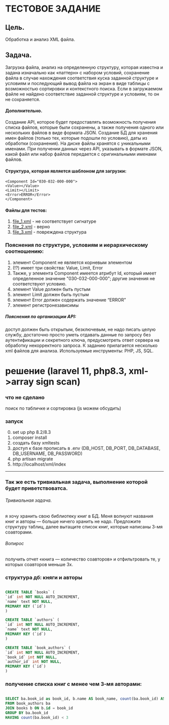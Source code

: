 # ТЕСТОВОЕ ЗАДАНИЕ
## Цель. 
Обработка и анализ XML файла.
## Задача. 
Загрузка файла, анализ на определенную структуру, которая известна и задана изначально как «паттерн» с набором
условий, сохранение файла в случае нахождения соответствия куска заданной структуре и условиям и последующий вывод файла
на экран в виде таблицы с возможностью сортировки и контекстного поиска. Если в загружаемом файле не найдено
соответствие заданной структуре и условиям, то он не сохраняется.
#### Дополнительно. 
Создание API, которое будет предоставлять возможность получения списка файлов, которые были сохранены, а
также получения одного или нескольких файлов в виде формата JSON. Создание БД для хранения имен файлов (только тех,
которые подошли по условию), даты из обработки (сохранения). На диске файлы хранятся с уникальными именами. При
получении данных через API, указывать в формате JSON, какой файл или набор файлов передается с оригинальными именами
файлов.
#### Структура, которая является шаблоном для загрузки:

```
<Component Id="030-032-000-000">
<Value></Value>
<Limit></Limit>
<Error>ERROR</Error>
</Component>
```

#### Файлы для тестов:
1. <a href='files/test.xml'>file_1.xml</a> - не соответствует сигнатуре
2. <a href='files/test.xml'>file_2.xml</a> - верно
3. <a href='files/test.xml'>file_3.xml</a> - повреждена структура

### Пояснения по структуре, условиям и иерархическому соотношению: 

1. элемент Component не является корневым элементом
2. (!?) имеет три свойства: Value, Limit, Error 
3. Также, у элемента Component имеется атрибут Id, который имеет определенное значение "030-032-000-000"; другие значения не соответствуют условию. 
4. элемент Value должен быть пустым 
5. элемент Limit должен быть пустым
6. элемент Error должен содержать значение “ERROR” 
7. элемент регистpoнезависимы

##### Пояснения по организации API:
доступ должен быть открытым, безключевым, не надо писать целую службу, достаточно просто
уметь отдавать данные по запросу без аутентификации и секретного ключа, предусмотреть ответ сервера на обработку
некорректного запроса.
К заданию прилагается несколько xml файлов для анализа. Используемые инструменты: PHP, JS, SQL.

# решение (laravel 11, php8.3, xml->array sign scan)

### что не сделано

поиск по табличке и сортировка (js можем обсудить)

### запуск

0. set up php 8.2/8.3
1. composer install
2. создать базу xmltests
3. доступ к базе прописать в .env (DB_HOST, DB_PORT, DB_DATABASE, DB_USERNAME, DB_PASSWORD)
4. php artisan migrate
5. http://localhost/xml/index

----------------------------------------------------------------
### Так же есть тривиальная задача, выполнение которой будет приветствоватса.
###### Тривиальная задача. 
я хочу хранить свою библиотеку книг в БД. Меня волнуют названия книг и авторы — больше ничего хранить не надо. 
Предложите структуру таблиц, далее вытащите список книг, которые написаны 3-мя соавторами. 

###### Вопирос
получить отчет «книга — количество соавторов» и отфильтровать те, у которых соавторов меньше 3х.

### структура дб: княги и авторы

```SQL

CREATE TABLE `books` (
`id` int NOT NULL AUTO_INCREMENT,
`name` text NOT NULL,
PRIMARY KEY (`id`)
)

CREATE TABLE `authors` (
`id` int NOT NULL AUTO_INCREMENT,
`name` text NOT NULL,
PRIMARY KEY (`id`)
)

CREATE TABLE `book_authors` (
`id` int NOT NULL AUTO_INCREMENT,
`book_id` int NOT NULL,
`author_id` int NOT NULL,
PRIMARY KEY (`id`)
)

```

### получение списка книг с менее чем 3-мя авторами:

```SQL

SELECT ba.book_id as book_id, b.name AS book_name, count(ba.book_id) AS author_count
FROM book_authors ba
JOIN books b ON b.id = book_id
GROUP BY ba.book_id
HAVING count(ba.book_id) < 3
```
